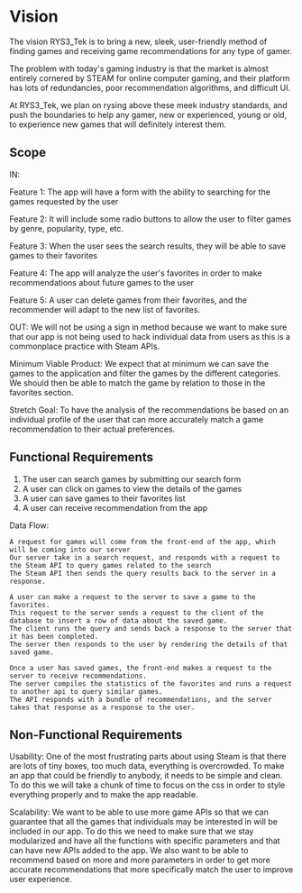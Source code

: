 # Vision
  The vision RYS3_Tek is to bring a new, sleek, user-friendly method of finding games and receiving game recommendations for any type of gamer.
  
  The problem with today's gaming industry is that the market is almost entirely cornered by STEAM for online computer gaming, and their platform has
  lots of redundancies, poor recommendation algorithms, and difficult UI.
  
  At RYS3_Tek, we plan on rysing above these meek industry standards, and push the boundaries to help any gamer, new or experienced, young or old, to
  experience new games that will definitely interest them.
  
## Scope
IN:

  Feature 1: The app will have a form with the ability to searching for the games requested by the user
  
  Feature 2: It will include some radio buttons to allow the user to filter games by genre, popularity, type, etc.
  
  Feature 3: When the user sees the search results, they will be able to save games to their favorites
  
  Feature 4: The app will analyze the user's favorites in order to make recommendations about future games to the user
  
  Feature 5: A user can delete games from their favorites, and the recommender will adapt to the new list of favorites.
  
OUT: 
  We will not be using a sign in method because we want to make sure that our app is not being used to hack individual data from users as this
  is a commonplace practice with Steam APIs.
  
Minimum Viable Product: 
  We expect that at minimum we can save the games to the application and filter the games by the different categories. We should then be able to 
  match the game by relation to those in the favorites section.
  
Stretch Goal: 
  To have the analysis of the recommendations be based on an individual profile of the user that can more accurately match a game 
  recommendation to their actual preferences.
  
## Functional Requirements
  1. The user can search games by submitting our search form
  2. A user can click on games to view the details of the games
  3. A user can save games to their favorites list
  4. A user can receive recommendation from the app
  
  Data Flow:
   
    A request for games will come from the front-end of the app, which will be coming into our server
    Our server take in a search request, and responds with a request to the Steam API to query games related to the search
    The Steam API then sends the query results back to the server in a response.
    
    A user can make a request to the server to save a game to the favorites. 
    This request to the server sends a request to the client of the database to insert a row of data about the saved game.
    The client runs the query and sends back a response to the server that it has been completed.
    The server then responds to the user by rendering the details of that saved game.
    
    Once a user has saved games, the front-end makes a request to the server to receive recommendations.
    The server compiles the statistics of the favorites and runs a request to another api to query similar games.
    The API responds with a bundle of recommendations, and the server takes that response as a response to the user.
    
## Non-Functional Requirements

  Usability: One of the most frustrating parts about using Steam is that there are lots of tiny boxes, too much data, everything is overcrowded.
  To make an app that could be friendly to anybody, it needs to be simple and clean. To do this we will take a chunk of time to focus on the css
  in order to style everything properly and to make the app readable.
  
  Scalability: We want to be able to use more game APIs so that we can guarantee that all the games that individuals may be interested in will
  be included in our app. To do this we need to make sure that we stay modularized and have all the functions with specific parameters and that 
  can have new APIs added to the app. We also want to be able to recommend based on more and more parameters in order to get more accurate 
  recommendations that more specifically match the user to improve user experience.
    

  
  
